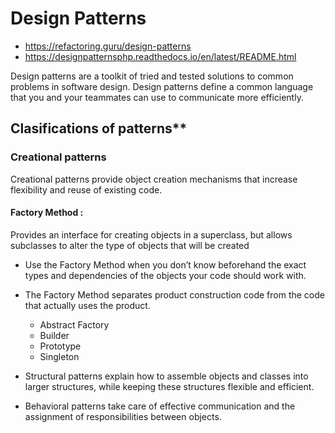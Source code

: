 # Design Patterns
- https://refactoring.guru/design-patterns
- https://designpatternsphp.readthedocs.io/en/latest/README.html

Design patterns are a toolkit of tried and tested solutions to common problems in software design. 
Design patterns define a common language that you and your teammates can use to communicate more efficiently. 

## Clasifications of patterns**

### Creational patterns
Creational patterns provide object creation mechanisms that increase flexibility and reuse of existing code.
#### Factory Method :  
Provides an interface for creating objects in a superclass, but allows subclasses to alter the type of objects that will be created
- Use the Factory Method when you don’t know beforehand the exact types and dependencies of the objects your code should work with.
- The Factory Method separates product construction code from the code that actually uses the product.

    
    - Abstract Factory
    - Builder
    - Prototype
    - Singleton

- Structural patterns explain how to assemble objects and classes into larger structures, while keeping these structures flexible and efficient.
- Behavioral patterns take care of effective communication and the assignment of responsibilities between objects.